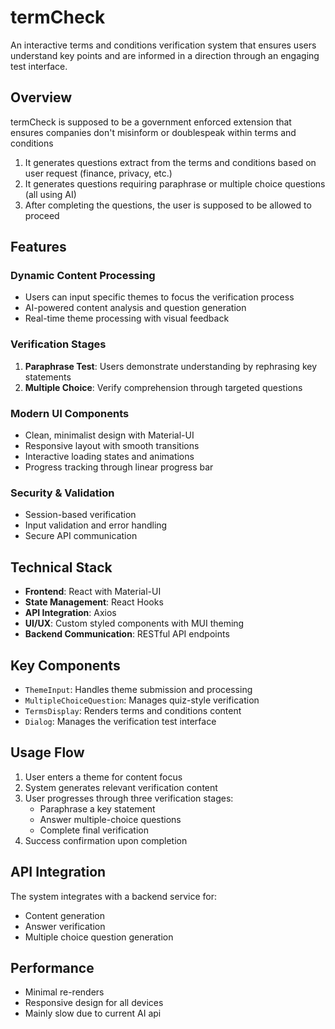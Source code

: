 # termCheck

An interactive terms and conditions verification system that ensures users understand key points and are informed in a direction through an engaging test interface.

## Overview

termCheck is supposed to be a government enforced extension that ensures companies don't misinform or doublespeak within terms and conditions
1. It generates questions extract from the terms and conditions based on user request (finance, privacy, etc.)
2. It generates questions requiring paraphrase or multiple choice questions (all using AI)
3. After completing the questions, the user is supposed to be allowed to proceed

## Features

### Dynamic Content Processing
- Users can input specific themes to focus the verification process
- AI-powered content analysis and question generation
- Real-time theme processing with visual feedback

### Verification Stages
1. **Paraphrase Test**: Users demonstrate understanding by rephrasing key statements
2. **Multiple Choice**: Verify comprehension through targeted questions

### Modern UI Components
- Clean, minimalist design with Material-UI
- Responsive layout with smooth transitions
- Interactive loading states and animations
- Progress tracking through linear progress bar

### Security & Validation
- Session-based verification
- Input validation and error handling
- Secure API communication

## Technical Stack

- **Frontend**: React with Material-UI
- **State Management**: React Hooks
- **API Integration**: Axios
- **UI/UX**: Custom styled components with MUI theming
- **Backend Communication**: RESTful API endpoints

## Key Components

- `ThemeInput`: Handles theme submission and processing
- `MultipleChoiceQuestion`: Manages quiz-style verification
- `TermsDisplay`: Renders terms and conditions content
- `Dialog`: Manages the verification test interface

## Usage Flow

1. User enters a theme for content focus
2. System generates relevant verification content
3. User progresses through three verification stages:
   - Paraphrase a key statement
   - Answer multiple-choice questions
   - Complete final verification
4. Success confirmation upon completion

## API Integration

The system integrates with a backend service for:
- Content generation
- Answer verification
- Multiple choice question generation

## Performance

- Minimal re-renders
- Responsive design for all devices
- Mainly slow due to current AI api
